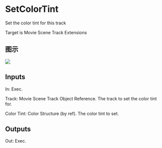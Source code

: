 # SetColorTint

Set the color tint for this track

Target is Movie Scene Track Extensions

## 图示

![]($-20221218-20560386.png)

## Inputs

In: Exec.

Track: Movie Scene Track Object Reference. The track to set the color tint for.

Color Tint: Color Structure (by ref). The color tint to set.  

## Outputs

Out: Exec.

